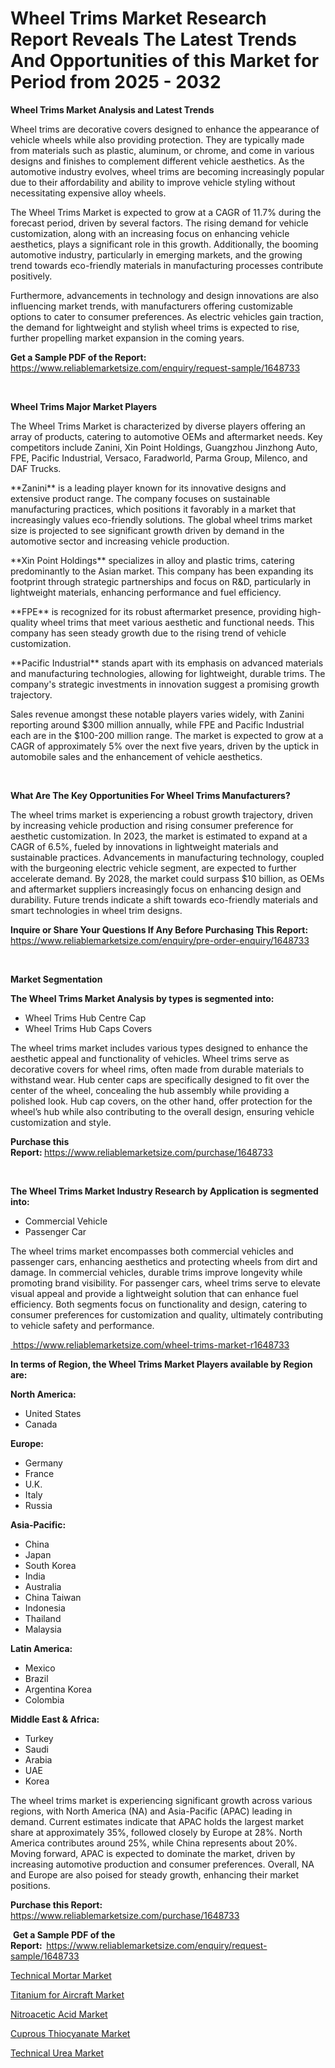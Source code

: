 <p><h1>Wheel Trims Market Research Report Reveals The Latest Trends And Opportunities of this Market for Period from 2025 - 2032</h1></p><p><strong>Wheel Trims Market Analysis and Latest Trends</strong></p>
<p><p>Wheel trims are decorative covers designed to enhance the appearance of vehicle wheels while also providing protection. They are typically made from materials such as plastic, aluminum, or chrome, and come in various designs and finishes to complement different vehicle aesthetics. As the automotive industry evolves, wheel trims are becoming increasingly popular due to their affordability and ability to improve vehicle styling without necessitating expensive alloy wheels.</p><p>The Wheel Trims Market is expected to grow at a CAGR of 11.7% during the forecast period, driven by several factors. The rising demand for vehicle customization, along with an increasing focus on enhancing vehicle aesthetics, plays a significant role in this growth. Additionally, the booming automotive industry, particularly in emerging markets, and the growing trend towards eco-friendly materials in manufacturing processes contribute positively. </p><p>Furthermore, advancements in technology and design innovations are also influencing market trends, with manufacturers offering customizable options to cater to consumer preferences. As electric vehicles gain traction, the demand for lightweight and stylish wheel trims is expected to rise, further propelling market expansion in the coming years.</p></p>
<p><strong>Get a Sample PDF of the Report:&nbsp;</strong> <a href="https://www.reliablemarketsize.com/enquiry/request-sample/1648733?utm_campaign=1133&utm_medium=2&utm_source=Github&utm_content=ia&utm_term=30012025&utm_id=wheel-trims">https://www.reliablemarketsize.com/enquiry/request-sample/1648733</a></p>
<p>&nbsp;</p>
<p><strong>Wheel Trims Major Market Players</strong></p>
<p><p>The Wheel Trims Market is characterized by diverse players offering an array of products, catering to automotive OEMs and aftermarket needs. Key competitors include Zanini, Xin Point Holdings, Guangzhou Jinzhong Auto, FPE, Pacific Industrial, Versaco, Faradworld, Parma Group, Milenco, and DAF Trucks.</p><p>**Zanini** is a leading player known for its innovative designs and extensive product range. The company focuses on sustainable manufacturing practices, which positions it favorably in a market that increasingly values eco-friendly solutions. The global wheel trims market size is projected to see significant growth driven by demand in the automotive sector and increasing vehicle production.</p><p>**Xin Point Holdings** specializes in alloy and plastic trims, catering predominantly to the Asian market. This company has been expanding its footprint through strategic partnerships and focus on R&D, particularly in lightweight materials, enhancing performance and fuel efficiency.</p><p>**FPE** is recognized for its robust aftermarket presence, providing high-quality wheel trims that meet various aesthetic and functional needs. This company has seen steady growth due to the rising trend of vehicle customization.</p><p>**Pacific Industrial** stands apart with its emphasis on advanced materials and manufacturing technologies, allowing for lightweight, durable trims. The company's strategic investments in innovation suggest a promising growth trajectory.</p><p>Sales revenue amongst these notable players varies widely, with Zanini reporting around $300 million annually, while FPE and Pacific Industrial each are in the $100-200 million range. The market is expected to grow at a CAGR of approximately 5% over the next five years, driven by the uptick in automobile sales and the enhancement of vehicle aesthetics.</p></p>
<p>&nbsp;</p>
<p><strong>What Are The Key Opportunities For Wheel Trims Manufacturers?</strong></p>
<p><p>The wheel trims market is experiencing a robust growth trajectory, driven by increasing vehicle production and rising consumer preference for aesthetic customization. In 2023, the market is estimated to expand at a CAGR of 6.5%, fueled by innovations in lightweight materials and sustainable practices. Advancements in manufacturing technology, coupled with the burgeoning electric vehicle segment, are expected to further accelerate demand. By 2028, the market could surpass $10 billion, as OEMs and aftermarket suppliers increasingly focus on enhancing design and durability. Future trends indicate a shift towards eco-friendly materials and smart technologies in wheel trim designs.</p></p>
<p><strong>Inquire or Share Your Questions If Any Before Purchasing This Report:</strong> <a href="https://www.reliablemarketsize.com/enquiry/pre-order-enquiry/1648733?utm_campaign=1133&utm_medium=2&utm_source=Github&utm_content=ia&utm_term=30012025&utm_id=wheel-trims">https://www.reliablemarketsize.com/enquiry/pre-order-enquiry/1648733</a></p>
<p>&nbsp;</p>
<p><strong>Market Segmentation</strong></p>
<p><strong>The Wheel Trims Market Analysis by types is segmented into:</strong></p>
<p><ul><li>Wheel Trims Hub Centre Cap</li><li>Wheel Trims Hub Caps Covers</li></ul></p>
<p><p>The wheel trims market includes various types designed to enhance the aesthetic appeal and functionality of vehicles. Wheel trims serve as decorative covers for wheel rims, often made from durable materials to withstand wear. Hub center caps are specifically designed to fit over the center of the wheel, concealing the hub assembly while providing a polished look. Hub cap covers, on the other hand, offer protection for the wheel’s hub while also contributing to the overall design, ensuring vehicle customization and style.</p></p>
<p><strong>Purchase this Report:&nbsp;</strong><a href="https://www.reliablemarketsize.com/purchase/1648733?utm_campaign=1133&utm_medium=2&utm_source=Github&utm_content=ia&utm_term=30012025&utm_id=wheel-trims">https://www.reliablemarketsize.com/purchase/1648733</a></p>
<p>&nbsp;</p>
<p><strong>The Wheel Trims Market Industry Research by Application is segmented into:</strong></p>
<p><ul><li>Commercial Vehicle</li><li>Passenger Car</li></ul></p>
<p><p>The wheel trims market encompasses both commercial vehicles and passenger cars, enhancing aesthetics and protecting wheels from dirt and damage. In commercial vehicles, durable trims improve longevity while promoting brand visibility. For passenger cars, wheel trims serve to elevate visual appeal and provide a lightweight solution that can enhance fuel efficiency. Both segments focus on functionality and design, catering to consumer preferences for customization and quality, ultimately contributing to vehicle safety and performance.</p></p>
<p><a href="https://www.reliablemarketsize.com/wheel-trims-market-r1648733?utm_campaign=1133&utm_medium=2&utm_source=Github&utm_content=ia&utm_term=30012025&utm_id=wheel-trims">&nbsp;https://www.reliablemarketsize.com/wheel-trims-market-r1648733</a></p>
<p><strong>In terms of Region, the Wheel Trims Market Players available by Region are:</strong></p>
<p>
    <p> <strong> North America: </strong>
        <ul>
            <li>United States</li>
            <li>Canada</li>
        </ul>
        </p> 
    <p> <strong> Europe: </strong>
        <ul>
            <li>Germany</li>
            <li>France</li>
            <li>U.K.</li>
            <li>Italy</li>
            <li>Russia</li>
        </ul>
        </p> 
    <p> <strong> Asia-Pacific: </strong>
        <ul>
            <li>China</li>
            <li>Japan</li>
            <li>South Korea</li>
            <li>India</li>
            <li>Australia</li>
            <li>China Taiwan</li>
            <li>Indonesia</li>
            <li>Thailand</li>
            <li>Malaysia</li>
        </ul>
        </p> 
    <p> <strong> Latin America: </strong>
        <ul>
            <li>Mexico</li>
            <li>Brazil</li>
            <li>Argentina Korea</li>
            <li>Colombia</li>
        </ul>
        </p> 
    <p> <strong> Middle East & Africa: </strong>
        <ul>
            <li>Turkey</li>
            <li>Saudi</li>
            <li>Arabia</li>
            <li>UAE</li>
            <li>Korea</li>
        </ul>
    </p>
    </p>
<p><p>The wheel trims market is experiencing significant growth across various regions, with North America (NA) and Asia-Pacific (APAC) leading in demand. Current estimates indicate that APAC holds the largest market share at approximately 35%, followed closely by Europe at 28%. North America contributes around 25%, while China represents about 20%. Moving forward, APAC is expected to dominate the market, driven by increasing automotive production and consumer preferences. Overall, NA and Europe are also poised for steady growth, enhancing their market positions.</p></p>
<p><strong>Purchase this Report: </strong><a href="https://www.reliablemarketsize.com/purchase/1648733?utm_campaign=1133&utm_medium=2&utm_source=Github&utm_content=ia&utm_term=30012025&utm_id=wheel-trims">https://www.reliablemarketsize.com/purchase/1648733</a></p>
<p>&nbsp;<strong>Get a Sample PDF of the Report:&nbsp;&nbsp;</strong><a href="https://www.reliablemarketsize.com/enquiry/request-sample/1648733?utm_campaign=1133&utm_medium=2&utm_source=Github&utm_content=ia&utm_term=30012025&utm_id=wheel-trims">https://www.reliablemarketsize.com/enquiry/request-sample/1648733</a></p>
<p><strong></strong></p>
<p><p><a href="https://github.com/pearlinewhite4692/Market-Research-Report-List-1/blob/main/technical-mortar-market.md?utm_campaign=1133&utm_medium=2&utm_source=Github&utm_content=ia&utm_term=30012025&utm_id=wheel-trims">Technical Mortar Market</a></p><p><a href="https://github.com/NargisHussain75/Market-Research-Report-List-1/blob/main/titanium-for-aircraft-market.md?utm_campaign=1133&utm_medium=2&utm_source=Github&utm_content=ia&utm_term=30012025&utm_id=wheel-trims">Titanium for Aircraft Market</a></p><p><a href="https://github.com/FassouRP/Market-Research-Report-List-7/blob/main/nitroacetic-acid-market.md?utm_campaign=1133&utm_medium=2&utm_source=Github&utm_content=ia&utm_term=30012025&utm_id=wheel-trims">Nitroacetic Acid Market</a></p><p><a href="https://github.com/rahu1506/Market-Research-Report-List-6/blob/main/cuprous-thiocyanate-market.md?utm_campaign=1133&utm_medium=2&utm_source=Github&utm_content=ia&utm_term=30012025&utm_id=wheel-trims">Cuprous Thiocyanate Market</a></p><p><a href="https://github.com/hillsmyung726/Market-Research-Report-List-1/blob/main/technical-urea-market.md?utm_campaign=1133&utm_medium=2&utm_source=Github&utm_content=ia&utm_term=30012025&utm_id=wheel-trims">Technical Urea Market</a></p></p>